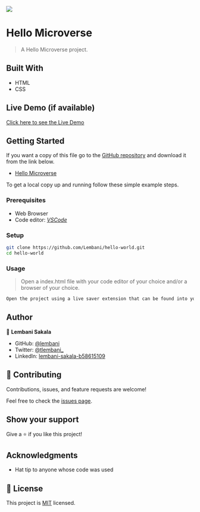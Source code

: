 
![](https://img.shields.io/badge/Microverse-blueviolet)

# Hello Microverse

> A Hello Microverse project.

## Built With

- HTML
- CSS

## Live Demo (if available)

[Click here to see the Live Demo](https://github.com/Lembani/hello-microverse)


## Getting Started

If you want a copy of this file go to the [GitHub repository](https://github.com/Lembani/hello-microverse) and download it from the link below.
- [Hello Microverse](git@github.com/Lembani/hello-microverse.git)


To get a local copy up and running follow these simple example steps.

### Prerequisites

- Web Browser
- Code editor: _[VSCode](https://code.visualstudio.com/)_

### Setup

```bash
git clone https://github.com/Lembani/hello-world.git
cd hello-world
```

### Usage

> Open a index.html file with your code editor of your choice and/or a browser of your choice.

```bash
Open the project using a live saver extension that can be found into your code editor.
```

## Author

👤 **Lembani Sakala**

- GitHub: [@lembani](https://github.com/lembani)
- Twitter: [@tlembani_](https://twitter.com/lembani_)
- LinkedIn: [lembani-sakala-b58615109](https://linkedin.com/in/lembani-sakala-b58615109)

## 🤝 Contributing

Contributions, issues, and feature requests are welcome!

Feel free to check the [issues page](../../issues/).

## Show your support

Give a ⭐️ if you like this project!

## Acknowledgments

- Hat tip to anyone whose code was used

## 📝 License

This project is [MIT](./MIT.md) licensed.
